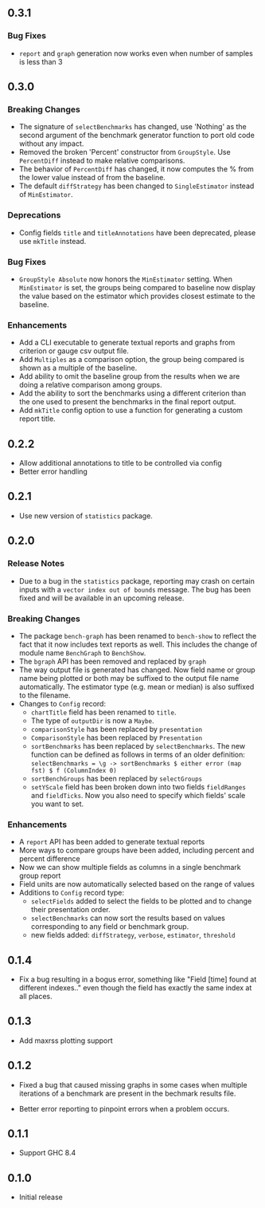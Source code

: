 ## 0.3.1

### Bug Fixes

* `report` and `graph` generation now works even when number of
  samples is less than 3

## 0.3.0

### Breaking Changes

* The signature of `selectBenchmarks` has changed, use 'Nothing' as the second
  argument of the benchmark generator function to port old code without any
  impact.
* Removed the broken 'Percent' constructor from `GroupStyle`. Use `PercentDiff`
  instead to make relative comparisons.
* The behavior of `PercentDiff` has changed, it now computes the % from the
  lower value instead of from the baseline.
* The default `diffStrategy` has been changed to `SingleEstimator` instead of
  `MinEstimator`.

### Deprecations

* Config fields `title` and `titleAnnotations` have been deprecated, please use
  `mkTitle` instead.

### Bug Fixes

* `GroupStyle Absolute` now honors the `MinEstimator` setting. When
  `MinEstimator` is set, the groups being compared to baseline now display the
  value based on the estimator which provides closest estimate to the baseline.

### Enhancements

* Add a CLI executable to generate textual reports and graphs from criterion or
  gauge csv output file.
* Add `Multiples` as a comparison option, the group being compared is shown as
  a multiple of the baseline.
* Add ability to omit the baseline group from the results when we are doing a
  relative comparison among groups.
* Add the ability to sort the benchmarks using a different criterion than the
  one used to present the benchmarks in the final report output.
* Add `mkTitle` config option to use a function for generating a custom report
  title.

## 0.2.2

* Allow additional annotations to title to be controlled via config
* Better error handling

## 0.2.1

* Use new version of `statistics` package.

## 0.2.0

### Release Notes

* Due to a bug in the `statistics` package, reporting may crash on certain
  inputs with a `vector index out of bounds` message. The bug has been fixed
  and will be available in an upcoming release.

### Breaking Changes

* The package `bench-graph` has been renamed to `bench-show` to reflect the
  fact that it now includes text reports as well. This includes the change of
  module name `BenchGraph` to `BenchShow`.
* The `bgraph` API has been removed and replaced by `graph`
* The way output file is generated has changed. Now field name or group name
  being plotted or both may be suffixed to the output file name automatically.
  The estimator type (e.g. mean or median) is also suffixed to the filename.
* Changes to `Config` record:
    * `chartTitle` field has been renamed to `title`.
    * The type of `outputDir` is now a `Maybe`.
    * `comparisonStyle` has been replaced by `presentation`
    * `ComparisonStyle` has been replaced by `Presentation`
    * `sortBenchmarks` has been replaced by `selectBenchmarks`. The new
      function can be defined as follows in terms of an older definition:
        `selectBenchmarks = \g ->
            sortBenchmarks $ either error (map fst) $ f (ColumnIndex 0)`
    * `sortBenchGroups` has been replaced by `selectGroups`
    * `setYScale` field has been broken down into two fields `fieldRanges` and
      `fieldTicks`. Now you also need to specify which fields' scale
      you want to set.

### Enhancements

* A `report` API has been added to generate textual reports
* More ways to compare groups have been added, including percent and percent
  difference
* Now we can show multiple fields as columns in a single benchmark group report
* Field units are now automatically selected based on the range of values
* Additions to `Config` record type:
  * `selectFields` added to select the fields to be plotted and to change
    their presentation order.
  * `selectBenchmarks` can now sort the results based on values corresponding to
    any field or benchmark group.
  * new fields added: `diffStrategy`, `verbose`, `estimator`, `threshold`

## 0.1.4

* Fix a bug resulting in a bogus error, something like "Field [time] found at
  different indexes.." even though the field has exactly the same index at all
  places.

## 0.1.3

* Add maxrss plotting support

## 0.1.2

* Fixed a bug that caused missing graphs in some cases when multiple iterations
  of a benchmark are present in the bechmark results file.

* Better error reporting to pinpoint errors when a problem occurs.

## 0.1.1

* Support GHC 8.4

## 0.1.0

* Initial release
